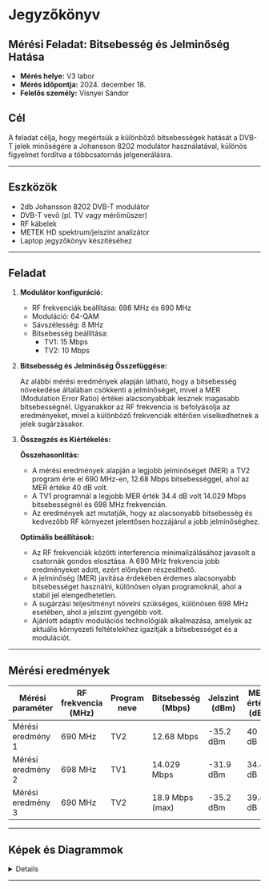 # Jegyzőkönyv

## Mérési Feladat: Bitsebesség és Jelminőség Hatása

- **Mérés helye:** V3 labor
- **Mérés időpontja:** 2024. december 18.
- **Felelős személy:** Visnyei Sándor

## Cél

A feladat célja, hogy megértsük a különböző bitsebességek hatását a DVB-T jelek minőségére a Johansson 8202 modulátor használatával, különös figyelmet fordítva a többcsatornás jelgenerálásra.

---

## Eszközök

- 2db Johansson 8202 DVB-T modulátor
- DVB-T vevő (pl. TV vagy mérőműszer)
- RF kábelek
- METEK HD spektrum/jelszint analizátor
- Laptop jegyzőkönyv készítéséhez

---

## Feladat

1. **Modulátor konfiguráció:**
   - RF frekvenciák beállítása: 698 MHz és 690 MHz
   - Moduláció: 64-QAM
   - Sávszélesség: 8 MHz
   - Bitsebesség beállítása: 
     - TV1: 15 Mbps
     - TV2: 10 Mbps

2. **Bitsebesség és Jelminőség Összefüggése:**

   Az alábbi mérési eredmények alapján látható, hogy a bitsebesség növekedése általában csökkenti a jelminőséget, mivel a MER (Modulation Error Ratio) értékei alacsonyabbak lesznek magasabb bitsebességnél. Ugyanakkor az RF frekvencia is befolyásolja az eredményeket, mivel a különböző frekvenciák eltérően viselkedhetnek a jelek sugárzásakor.

3. **Összegzés és Kiértékelés:**

   **Összehasonlítás:**
   - A mérési eredmények alapján a legjobb jelminőséget (MER) a TV2 program érte el 690 MHz-en, 12.68 Mbps bitsebességgel, ahol az MER értéke 40 dB volt.
   - A TV1 programnál a legjobb MER érték 34.4 dB volt 14.029 Mbps bitsebességnél és 698 MHz frekvencián.
   - Az eredmények azt mutatják, hogy az alacsonyabb bitsebesség és kedvezőbb RF környezet jelentősen hozzájárul a jobb jelminőséghez.

   **Optimális beállítások:**
   - Az RF frekvenciák közötti interferencia minimalizálásához javasolt a csatornák gondos elosztása. A 690 MHz frekvencia jobb eredményeket adott, ezért előnyben részesíthető.
   - A jelminőség (MER) javítása érdekében érdemes alacsonyabb bitsebességet használni, különösen olyan programoknál, ahol a stabil jel elengedhetetlen.
   - A sugárzási teljesítményt növelni szükséges, különösen 698 MHz esetében, ahol a jelszint gyengébb volt.
   - Ajánlott adaptív modulációs technológiák alkalmazása, amelyek az aktuális környezeti feltételekhez igazítják a bitsebességet és a modulációt.

---

## Mérési eredmények

| Mérési paraméter         | RF frekvencia (MHz) | Program neve | Bitsebesség (Mbps) | Jelszint (dBm) | MER érték (dB) |
|--------------------------|---------------------|--------------|---------------------|----------------|----------------|
| Mérési eredmény 1        | 690 MHz             | TV2          | 12.68 Mbps          | -35.2 dBm      | 40 dB          |
| Mérési eredmény 2        | 698 MHz             | TV1          | 14.029 Mbps         | -31.9 dBm      | 34.4 dB        |
| Mérési eredmény 3        | 690 MHz             | TV2          | 18.9 Mbps (max)     | -35.2 dBm      | 39.4 dB        |

---

## Képek és Diagrammok

<details>
   <img src="https://sancy1021.github.io/Tavkozles/05 Bitsebesség jelminőség mérés/its_snapshot_0001.bmp"/>
   <img src="https://sancy1021.github.io/Tavkozles/05 Bitsebesség jelminőség mérés/its_snapshot_0002.bmp"/>
   <img src="https://sancy1021.github.io/Tavkozles/05 Bitsebesség jelminőség mérés/its_snapshot_0003.bmp"/>

---
<br>


   <img src="https://sancy1021.github.io/Tavkozles/05 Bitsebesség jelminőség mérés/its_snapshot_0004.bmp"/>
   <img src="https://sancy1021.github.io/Tavkozles/05 Bitsebesség jelminőség mérés/its_snapshot_0005.bmp"/>
   <img src="https://sancy1021.github.io/Tavkozles/05 Bitsebesség jelminőség mérés/its_snapshot_0006.bmp"/>

---
<br>


   <img src="https://sancy1021.github.io/Tavkozles/05 Bitsebesség jelminőség mérés/its_snapshot_0007.bmp"/>
   <img src="https://sancy1021.github.io/Tavkozles/05 Bitsebesség jelminőség mérés/its_snapshot_0008.bmp"/>

---
<br>
   
   <img src="https://sancy1021.github.io/Tavkozles/05 Bitsebesség jelminőség mérés/9772640a-cde7-45e4-8f24-9ededfb55cda.png"/>
</details>   

---

